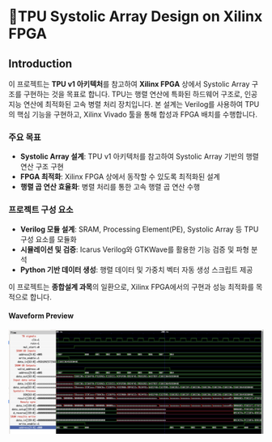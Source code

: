 # 🧐TPU Systolic Array Design on Xilinx FPGA

## Introduction

이 프로젝트는 **TPU v1 아키텍처**를 참고하여 **Xilinx FPGA** 상에서 Systolic Array 구조를 구현하는 것을 목표로 합니다. TPU는 행렬 연산에 특화된 하드웨어 구조로, 인공지능 연산에 최적화된 고속 병렬 처리 장치입니다. 본 설계는 Verilog를 사용하여 TPU의 핵심 기능을 구현하고, Xilinx Vivado 툴을 통해 합성과 FPGA 배치를 수행합니다.

### 주요 목표
- **Systolic Array 설계**: TPU v1 아키텍처를 참고하여 Systolic Array 기반의 행렬 연산 구조 구현
- **FPGA 최적화**: Xilinx FPGA 상에서 동작할 수 있도록 최적화된 설계
- **행렬 곱 연산 효율화**: 병렬 처리를 통한 고속 행렬 곱 연산 수행

### 프로젝트 구성 요소
- **Verilog 모듈 설계**: SRAM, Processing Element(PE), Systolic Array 등 TPU 구성 요소를 모듈화
- **시뮬레이션 및 검증**: Icarus Verilog와 GTKWave를 활용한 기능 검증 및 파형 분석
- **Python 기반 데이터 생성**: 행렬 데이터 및 가중치 벡터 자동 생성 스크립트 제공

이 프로젝트는 **종합설계 과목**의 일환으로, Xilinx FPGA에서의 구현과 성능 최적화를 목적으로 합니다.

#### Waveform Preview
![alt text](image.png)